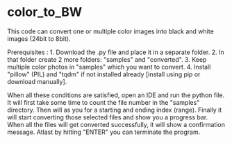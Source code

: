 # color_to_BW
This code can convert one or multiple color images into black and white images (24bit to 8bit). 


Prerequisites :
    1. Download the .py file and place it in a separate folder.
    2. In that folder create 2 more folders: "samples" and "converted".
    3. Keep multiple color photos in "samples" which you want to convert.
    4. Install "pillow" (PIL) and "tqdm" if not installed already [install using pip or download manually].


When all these conditions are satisfied, open an IDE and run the python file.
It will first take some time to count the file number in the "samples" directory.
Then will as you for a starting and ending index (range).
Finally it will start converting those selected files and show you a progress bar.
When all the files will get converted successfully, it will show a confirmation message.
Atlast by hitting "ENTER" you can terminate the program.
